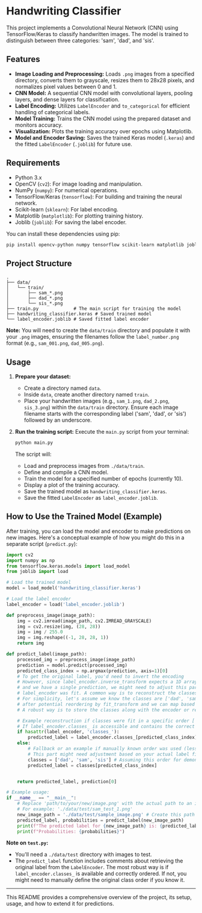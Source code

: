 # Handwriting Classifier

This project implements a Convolutional Neural Network (CNN) using TensorFlow/Keras to classify handwritten images. The model is trained to distinguish between three categories: 'sam', 'dad', and 'sis'.

## Features

*   **Image Loading and Preprocessing:** Loads `.png` images from a specified directory, converts them to grayscale, resizes them to 28x28 pixels, and normalizes pixel values between 0 and 1.
*   **CNN Model:** A sequential CNN model with convolutional layers, pooling layers, and dense layers for classification.
*   **Label Encoding:** Utilizes `LabelEncoder` and `to_categorical` for efficient handling of categorical labels.
*   **Model Training:** Trains the CNN model using the prepared dataset and monitors accuracy.
*   **Visualization:** Plots the training accuracy over epochs using Matplotlib.
*   **Model and Encoder Saving:** Saves the trained Keras model (`.keras`) and the fitted `LabelEncoder` (`.joblib`) for future use.

## Requirements

*   Python 3.x
*   OpenCV (`cv2`): For image loading and manipulation.
*   NumPy (`numpy`): For numerical operations.
*   TensorFlow/Keras (`tensorflow`): For building and training the neural network.
*   Scikit-learn (`sklearn`): For label encoding.
*   Matplotlib (`matplotlib`): For plotting training history.
*   Joblib (`joblib`): For saving the label encoder.

You can install these dependencies using pip:

```bash
pip install opencv-python numpy tensorflow scikit-learn matplotlib joblib
```

## Project Structure

```
.
├── data/
│   └── train/
│       ├── sam_*.png
│       ├── dad_*.png
│       └── sis_*.png
├── train.py             # The main script for training the model
├── handwriting_classifier.keras # Saved trained model
└── label_encoder.joblib # Saved fitted label encoder
```

**Note:** You will need to create the `data/train` directory and populate it with your `.png` images, ensuring the filenames follow the `label_number.png` format (e.g., `sam_001.png`, `dad_005.png`).

## Usage

1.  **Prepare your dataset:**
    *   Create a directory named `data`.
    *   Inside `data`, create another directory named `train`.
    *   Place your handwritten images (e.g., `sam_1.png`, `dad_2.png`, `sis_3.png`) within the `data/train` directory. Ensure each image filename starts with the corresponding label ('sam', 'dad', or 'sis') followed by an underscore.

2.  **Run the training script:**
    Execute the `main.py` script from your terminal:

    ```bash
    python main.py
    ```

    The script will:
    *   Load and preprocess images from `./data/train`.
    *   Define and compile a CNN model.
    *   Train the model for a specified number of epochs (currently 10).
    *   Display a plot of the training accuracy.
    *   Save the trained model as `handwriting_classifier.keras`.
    *   Save the fitted `LabelEncoder` as `label_encoder.joblib`.

## How to Use the Trained Model (Example)

After training, you can load the model and encoder to make predictions on new images. Here's a conceptual example of how you might do this in a separate script (`predict.py`):

```python
import cv2
import numpy as np
from tensorflow.keras.models import load_model
from joblib import load

# Load the trained model
model = load_model('handwriting_classifier.keras')

# Load the label encoder
label_encoder = load('label_encoder.joblib')

def preprocess_image(image_path):
    img = cv2.imread(image_path, cv2.IMREAD_GRAYSCALE)
    img = cv2.resize(img, (28, 28))
    img = img / 255.0
    img = img.reshape((-1, 28, 28, 1))
    return img

def predict_label(image_path):
    processed_img = preprocess_image(image_path)
    prediction = model.predict(processed_img)
    predicted_class_index = np.argmax(prediction, axis=1)[0]
    # To get the original label, you'd need to invert the encoding
    # However, since label_encoder.inverse_transform expects a 1D array of encoded labels,
    # and we have a single prediction, we might need to adjust this part based on how
    # label_encoder was fit. A common way is to reconstruct the classes.
    # For simplicity, let's assume we know the classes are ['dad', 'sam', 'sis'] in order
    # after potential reordering by fit_transform and we can map based on that.
    # A robust way is to store the classes along with the encoder or reconstruct them.

    # Example reconstruction if classes were fit in a specific order ['dad', 'sam', 'sis']
    # If label_encoder.classes_ is accessible and contains the correct order:
    if hasattr(label_encoder, 'classes_'):
        predicted_label = label_encoder.classes_[predicted_class_index]
    else:
        # Fallback or an example if manually known order was used (less robust)
        # This part might need adjustment based on your actual label fitting order
        classes = ['dad', 'sam', 'sis'] # Assuming this order for demonstration
        predicted_label = classes[predicted_class_index]


    return predicted_label, prediction[0]

# Example usage:
if __name__ == "__main__":
    # Replace 'path/to/your/new/image.png' with the actual path to an image
    # For example: './data/test/sam_test_1.png'
    new_image_path = './data/test/sample_image.png' # Create this path and file for testing
    predicted_label, probabilities = predict_label(new_image_path)
    print(f"The predicted label for {new_image_path} is: {predicted_label}")
    print(f"Probabilities: {probabilities}")
```

**Note on `test.py`:**

*   You'll need a `./data/test` directory with images to test.
*   The `predict_label` function includes comments about retrieving the original label from the `LabelEncoder`. The most robust way is if `label_encoder.classes_` is available and correctly ordered. If not, you might need to manually define the original class order if you know it.

---

This README provides a comprehensive overview of the project, its setup, usage, and how to extend it for predictions.
